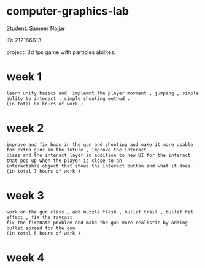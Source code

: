 # computer-graphics-lab
Student: Sameer Najjar 

ID: 212186613

project: 3d fps game with particles abilites.

# week 1
    learn unity basics and  implemnt the player movment , jumping , simple ablity to interact , simple shooting method .
    (in total 8+ hours of work )
# week 2
    improve and fix bugs in the gun and shooting and make it more usable for extra guns in the future , improve the interact
    class and the interact layer in addition to new UI for the interact that pop up when the player is close to an 
    interactable object that shows the interact button and what it does . (in total 7 hours of work )
# week 3 
    work on the gun class , add muzzle flash , bullet trail , bullet hit effect , fix the raycast 
	fix the fireRate problem and make the gun more realistic by adding bullet spread for the gun  
	(in total 5 hours of work ).
# week 4